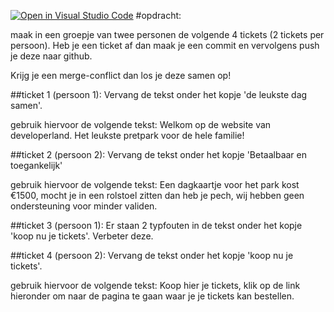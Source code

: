 [![Open in Visual Studio Code](https://classroom.github.com/assets/open-in-vscode-f059dc9a6f8d3a56e377f745f24479a46679e63a5d9fe6f495e02850cd0d8118.svg)](https://classroom.github.com/online_ide?assignment_repo_id=7498119&assignment_repo_type=AssignmentRepo)
#opdracht:

maak in een groepje van twee personen de volgende 4 tickets (2 tickets per persoon). Heb je een ticket af dan maak je een commit en vervolgens push je deze naar github.

Krijg je een merge-conflict dan los je deze samen op!

##ticket 1 (persoon 1):
Vervang de tekst onder het kopje 'de leukste dag samen'.

gebruik hiervoor de volgende tekst:
Welkom op de website van developerland. Het leukste pretpark voor de hele familie!


##ticket 2 (persoon 2):
Vervang de tekst onder het kopje 'Betaalbaar en toegankelijk'

gebruik hiervoor de volgende tekst:
Een dagkaartje voor het park kost €1500, mocht je in een rolstoel zitten dan heb je pech, wij hebben geen ondersteuning voor minder validen.

##ticket 3 (persoon 1):
Er staan 2 typfouten in de tekst onder het kopje 'koop nu je tickets'. Verbeter deze.

##ticket 4 (persoon 2):
Vervang de tekst onder het kopje 'koop nu je tickets'.

gebruik hiervoor de volgende tekst:
Koop hier je tickets, klik op de link hieronder om naar de pagina te gaan waar je je tickets kan bestellen.

